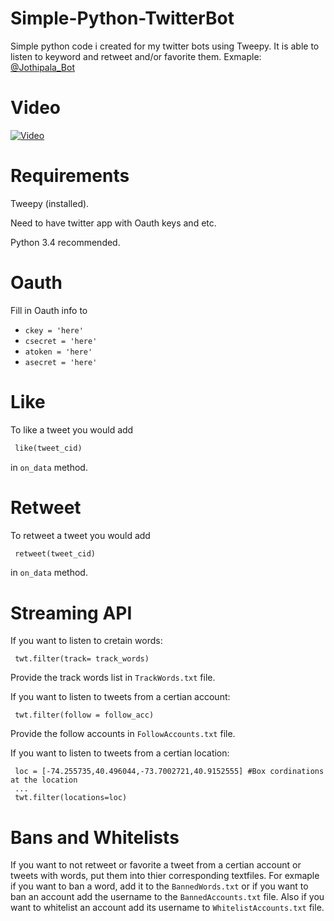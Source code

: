 # Simple-Python-TwitterBot 


Simple python code i created for my twitter bots using Tweepy. It is able to listen to keyword and retweet and/or favorite them. Exmaple: [@Jothipala_Bot](https://twitter.com/Jothipala_Bot)


# Video
[![Video](http://i.imgur.com/14lnzbS.png)](http://www.youtube.com/watch?v=OurIac65qqI)


# Requirements 
Tweepy (installed).


Need to have twitter app with Oauth keys and etc.


Python 3.4 recommended.


# Oauth
Fill in Oauth info to

* `ckey = 'here'`
* `csecret = 'here'`
* `atoken = 'here'`
* `asecret = 'here'`

# Like
To like a tweet you would add

```python
 like(tweet_cid)
```

in ```on_data``` method. 

# Retweet
To retweet a tweet you would add

```python
 retweet(tweet_cid)
```

in ```on_data``` method. 


# Streaming API

If you want to listen to cretain words:

``` 
 twt.filter(track= track_words) 
```
Provide the track words list in `TrackWords.txt` file.


If you want to listen to tweets from a certian account:

```
 twt.filter(follow = follow_acc)
```
Provide the follow accounts in `FollowAccounts.txt` file.


If you want to listen to tweets from a certian location:
```
 loc = [-74.255735,40.496044,-73.7002721,40.9152555] #Box cordinations at the location
 ...
 twt.filter(locations=loc)
```


# Bans and Whitelists
If you want to not retweet or favorite a tweet from a certian account or tweets with words,
put them into thier corresponding textfiles. For exmaple if you want to ban a word, add it to 
the `BannedWords.txt` or if you want to ban an account add the username to the `BannedAccounts.txt` file.
Also if you want to whitelist an account add its username to `WhitelistAccounts.txt` file.
